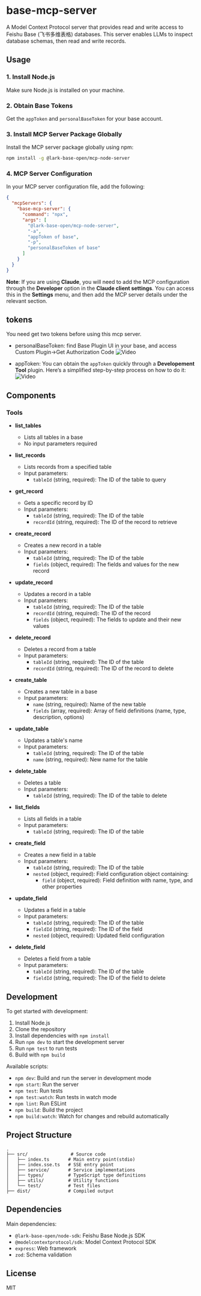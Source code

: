 # base-mcp-server

A Model Context Protocol server that provides read and write access to Feishu Base (飞书多维表格) databases. This server enables LLMs to inspect database schemas, then read and write records.

## Usage  
### 1. Install Node.js

Make sure Node.js is installed on your machine.

### 2. Obtain Base Tokens

Get the `appToken` and `personalBaseToken` for your base account.

### 3. Install MCP Server Package Globally

Install the MCP server package globally using npm:

```bash
npm install -g @lark-base-open/mcp-node-server
```

### 4. MCP Server Configuration

In your MCP server configuration file, add the following:

```json
{
  "mcpServers": {
    "base-mcp-server": {
      "command": "npx",
      "args": [
        "@lark-base-open/mcp-node-server",
        "-a",
        "appToken of base",
        "-p",
        "personalBaseToken of base"
      ]
    }
  }
}
```


**Note**: If you are using **Claude**, you will need to add the MCP configuration through the **Developer** option in the **Claude client settings**. You can access this in the **Settings** menu, and then add the MCP server details under the relevant section.


## tokens
You need get two tokens before using this mcp server.

- personalBaseToken: find Base Plugin UI in your base, and access Custom Plugin->Get Authorization Code
![Video](https://lf3-static.bytednsdoc.com/obj/eden-cn/uvpzulael_lzhi/ljhwZthlaukjlkulzlp/2025h1/MCP%20%E8%B5%84%E6%BA%90/20250526-220845.gif)

- appToken: You can obtain the `appToken` quickly through a **Developement Tool** plugin. Here’s a simplified step-by-step process on how to do it:
![Video](https://lf3-static.bytednsdoc.com/obj/eden-cn/uvpzulael_lzhi/ljhwZthlaukjlkulzlp/2025h1/MCP%20%E8%B5%84%E6%BA%90/20250526-221211.gif)

## Components

### Tools

- **list_tables**
  - Lists all tables in a base
  - No input parameters required

- **list_records**
  - Lists records from a specified table
  - Input parameters:
    - `tableId` (string, required): The ID of the table to query

- **get_record**
  - Gets a specific record by ID
  - Input parameters:
    - `tableId` (string, required): The ID of the table
    - `recordId` (string, required): The ID of the record to retrieve

- **create_record**
  - Creates a new record in a table
  - Input parameters:
    - `tableId` (string, required): The ID of the table
    - `fields` (object, required): The fields and values for the new record

- **update_record**
  - Updates a record in a table
  - Input parameters:
    - `tableId` (string, required): The ID of the table
    - `recordId` (string, required): The ID of the record
    - `fields` (object, required): The fields to update and their new values

- **delete_record**
  - Deletes a record from a table
  - Input parameters:
    - `tableId` (string, required): The ID of the table
    - `recordId` (string, required): The ID of the record to delete

- **create_table**
  - Creates a new table in a base
  - Input parameters:
    - `name` (string, required): Name of the new table
    - `fields` (array, required): Array of field definitions (name, type, description, options)

- **update_table**
  - Updates a table's name
  - Input parameters:
    - `tableId` (string, required): The ID of the table
    - `name` (string, required): New name for the table

- **delete_table**
  - Deletes a table
  - Input parameters:
    - `tableId` (string, required): The ID of the table to delete

- **list_fields**
  - Lists all fields in a table
  - Input parameters:
    - `tableId` (string, required): The ID of the table

- **create_field**
  - Creates a new field in a table
  - Input parameters:
    - `tableId` (string, required): The ID of the table
    - `nested` (object, required): Field configuration object containing:
      - `field` (object, required): Field definition with name, type, and other properties

- **update_field**
  - Updates a field in a table
  - Input parameters:
    - `tableId` (string, required): The ID of the table
    - `fieldId` (string, required): The ID of the field
    - `nested` (object, required): Updated field configuration

- **delete_field**
  - Deletes a field from a table
  - Input parameters:
    - `tableId` (string, required): The ID of the table
    - `fieldId` (string, required): The ID of the field to delete

## Development

To get started with development:

1. Install Node.js
2. Clone the repository
3. Install dependencies with `npm install`
4. Run `npm dev` to start the development server
5. Run `npm test` to run tests
6. Build with `npm build`

Available scripts:
- `npm dev`: Build and run the server in development mode
- `npm start`: Run the server
- `npm test`: Run tests
- `npm test:watch`: Run tests in watch mode
- `npm lint`: Run ESLint
- `npm build`: Build the project
- `npm build:watch`: Watch for changes and rebuild automatically

## Project Structure

```
.
├── src/                # Source code
│   ├── index.ts       # Main entry point(stdio)
│   ├── index.sse.ts   # SSE entry point
│   ├── service/       # Service implementations
│   ├── types/         # TypeScript type definitions
│   ├── utils/         # Utility functions
│   └── test/          # Test files
├── dist/              # Compiled output
```

## Dependencies

Main dependencies:
- `@lark-base-open/node-sdk`: Feishu Base Node.js SDK
- `@modelcontextprotocol/sdk`: Model Context Protocol SDK
- `express`: Web framework
- `zod`: Schema validation

## License

MIT
